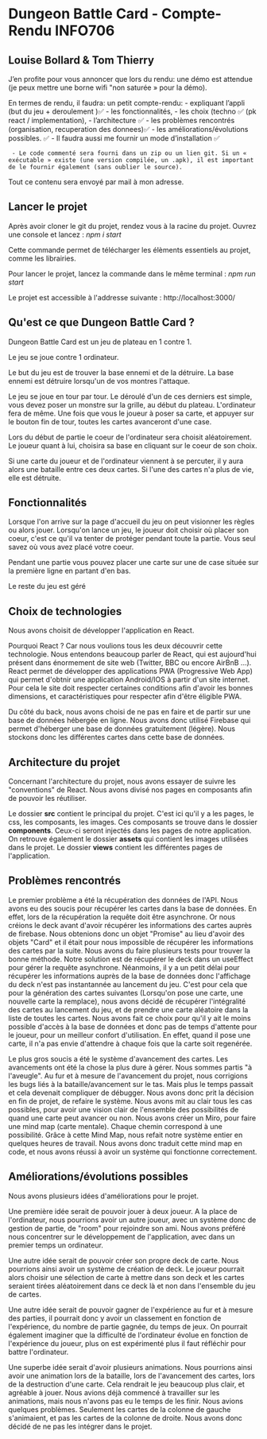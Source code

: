# Dungeon Battle Card - Compte-Rendu INFO706

## Louise Bollard & Tom Thierry

J’en profite pour vous annoncer que lors du rendu: une démo est attendue (je peux mettre une borne wifi "non saturée » pour la démo).

En termes de rendu, il faudra:
un petit compte-rendu: - expliquant l’appli (but du jeu + deroulement )✅ - les fonctionnalités, - les choix (techno ✅ (pk react / implementation), - l’architecture ✅ - les problèmes rencontrés (organisation, recuperation des donnees)✅ - les améliorations/évolutions possibles. ✅ - Il faudra aussi me fournir un mode d’installation ✅

     - Le code commenté sera fourni dans un zip ou un lien git. Si un « exécutable » existe (une version compilée, un .apk), il est important de le fournir également (sans oublier le source).

Tout ce contenu sera envoyé par mail à mon adresse.

## Lancer le projet

Après avoir cloner le git du projet, rendez vous à la racine du projet. Ouvrez une console et lancez : _npm i start_

Cette commande permet de télécharger les élèments essentiels au projet, comme les librairies.

Pour lancer le projet, lancez la commande dans le même terminal : _npm run start_

Le projet est accessible à l'addresse suivante : http://localhost:3000/

## Qu'est ce que Dungeon Battle Card ?

Dungeon Battle Card est un jeu de plateau en 1 contre 1.

Le jeu se joue contre 1 ordinateur.

Le but du jeu est de trouver la base ennemi et de la détruire.
La base ennemi est détruire lorsqu'un de vos montres l'attaque.

Le jeu se joue en tour par tour. Le déroulé d'un de ces derniers est simple, vous devez poser un monstre sur la grille, au début du plateau. L'ordinateur fera de même. Une fois que vous le joueur à poser sa carte, et appuyer sur le bouton fin de tour, toutes les cartes avanceront d'une case.

Lors du début de partie le coeur de l'ordinateur sera choisit aléatoirement. Le joueur quant à lui, choisira sa base en cliquant sur le coeur de son choix.

Si une carte du joueur et de l'ordinateur viennent à se percuter, il y aura alors une bataille entre ces deux cartes. Si l'une des cartes n'a plus de vie, elle est détruite.

## Fonctionnalités

Lorsque l'on arrive sur la page d'accueil du jeu on peut visionner les règles ou alors jouer.
Lorsqu'on lance un jeu, le joueur doit choisir où placer son coeur, c'est ce qu'il va tenter de protéger pendant toute la partie.
Vous seul savez où vous avez placé votre coeur.

Pendant une partie vous pouvez placer une carte sur une de case située sur la première ligne en partant d'en bas.

Le reste du jeu est géré

## Choix de technologies

Nous avons choisit de développer l'application en React.

Pourquoi React ? Car nous voulions tous les deux découvrir cette technologie. Nous entendons beaucoup parler de React, qui est aujourd'hui présent dans énormement de site web (Twitter, BBC ou encore AirBnB ...). React permet de développer des applications PWA (Progressive Web App) qui permet d'obtnir une application Android/IOS à partir d'un site internet. Pour cela le site doit respecter certaines conditions afin d'avoir les bonnes dimensions, et caractéristiques pour respecter afin d'être éligible PWA.

Du côté du back, nous avons choisi de ne pas en faire et de partir sur une base de données hébergée en ligne. Nous avons donc utilisé Firebase qui permet d'héberger une base de données gratuitement (légère). Nous stockons donc les différentes cartes dans cette base de données.

## Architecture du projet

Concernant l'architecture du projet, nous avons essayer de suivre les "conventions" de React. Nous avons divisé nos pages en composants afin de pouvoir les réutiliser.

Le dossier **src** contient le principal du projet. C'est ici qu'il y a les pages, le css, les composants, les images. Ces composants se trouve dans le dossier **components**. Ceux-ci seront injectés dans les pages de notre application. On retrouve également le dossier **assets** qui contient les images utilisées dans le projet. Le dossier **views** contient les différentes pages de l'application.

## Problèmes rencontrés

Le premier problème a été la récupération des données de l'API.
Nous avons eu des soucis pour récupérer les cartes dans la base de données. En effet, lors de la récupération la requête doit être asynchrone. Or nous créions le deck avant d'avoir récupérer les informations des cartes auprès de firebase. Nous obtenions donc un objet "Promise" au lieu d'avoir des objets "Card" et il était pour nous impossible de récupérer les informations des cartes par la suite.
Nous avons du faire plusieurs tests pour trouver la bonne méthode. Notre solution est de récupérer le deck dans un useEffect pour gérer la requête asynchrone. Néanmoins, il y a un petit délai pour récupérer les informations auprès de la base de données donc l'affichage du deck n'est pas instantannée au lancement du jeu. C'est pour cela que pour la génération des cartes suivantes (Lorsqu'on pose une carte, une nouvelle carte la remplace), nous avons décidé de récupérer l'intégralité des cartes au lancement du jeu, et de prendre une carte aléatoire dans la liste de toutes les cartes. Nous avons fait ce choix pour qu'il y ait le moins possible d'accès à la base de données et donc pas de temps d'attente pour le joueur, pour un meilleur confort d'utilisation.
En effet, quand il pose une carte, il n'a pas envie d'attendre à chaque fois que la carte soit regenérée.

Le plus gros soucis a été le système d'avancement des cartes.
Les avancements ont été la chose la plus dure à gérer. Nous sommes partis "à l'aveugle". Au fur et à mesure de l'avancement du projet, nous corrigions les bugs liés à la bataille/avancement sur le tas. Mais plus le temps passait et cela devenait compliquer de débugger.
Nous avons donc prit la décision en fin de projet, de refaire le système. Nous avons mit au clair tous les cas possibles, pour avoir une vision clair de l'ensemble des possibilités de quand une carte peut avancer ou non.
Nous avons créer un Miro, pour faire une mind map (carte mentale). Chaque chemin correspond à une possibilité.
Grâce à cette Mind Map, nous refait notre système entier en quelques heures de travail.
Nous avons donc traduit cette mind map en code, et nous avons réussi à avoir un système qui fonctionne correctement.

## Améliorations/évolutions possibles

Nous avons plusieurs idées d'améliorations pour le projet.

Une première idée serait de pouvoir jouer à deux joueur. A la place de l'ordinateur, nous pourrions avoir un autre joueur, avec un système donc de gestion de partie, de "room" pour rejoindre son ami. Nous avons préféré nous concentrer sur le développement de l'application, avec dans un premier temps un ordinateur.

Une autre idée serait de pouvoir créer son propre deck de carte. Nous pourrions ainsi avoir un système de création de deck. Le joueur pourrait alors choisir une sélection de carte à mettre dans son deck et les cartes seraient tirées aléatoirement dans ce deck là et non dans l'ensemble du jeu de cartes.

Une autre idée serait de pouvoir gagner de l'expérience au fur et à mesure des parties, il pourrait donc y avoir un classement en fonction de l'expérience, du nombre de partie gagnée, du temps de jeux.
On pourrait également imaginer que la difficulté de l'ordinateur évolue en fonction de l'expérience du joueur, plus on est expérimenté plus il faut réfléchir pour battre l'ordinateur.

Une superbe idée serait d'avoir plusieurs animations. Nous pourrions ainsi avoir une animation lors de la bataille, lors de l'avancement des cartes, lors de la destruction d'une carte. Cela rendrait le jeu beaucoup plus clair, et agréable à jouer. Nous avions déjà commencé à travailler sur les animations, mais nous n'avons pas eu le temps de les finir. Nous avions quelques problèmes. Seulement les cartes de la colonne de gauche s'animaient, et pas les cartes de la colonne de droite. Nous avons donc décidé de ne pas les intégrer dans le projet.
